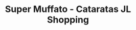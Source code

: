 ---
title: "Super Muffato - Cataratas JL Shopping"
url: /foz-do-iguacu/super-muffato-cataratas-jl-shopping/
shop: Supermarkt
---